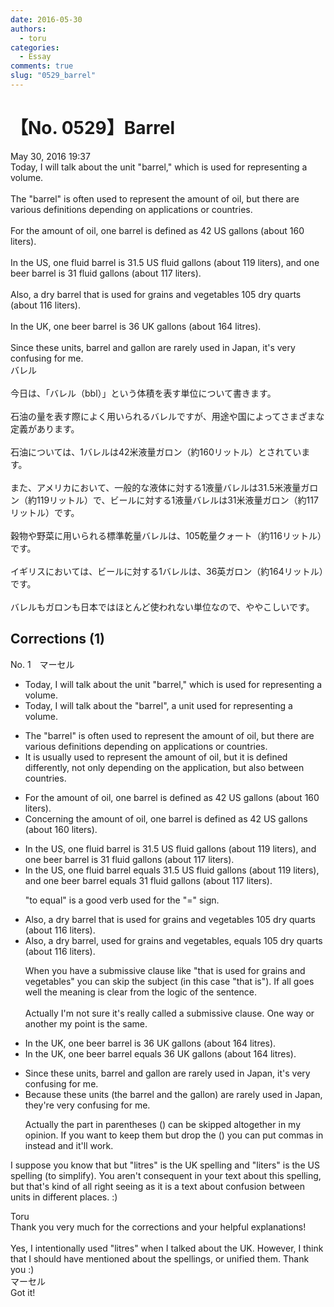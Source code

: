 ```yaml
---
date: 2016-05-30
authors:
  - toru
categories:
  - Essay
comments: true
slug: "0529_barrel"
---
```


# 【No. 0529】Barrel
<div class="date">May 30, 2016 19:37</div>
<div id="post"><div id="body_show_ori">
Today, I will talk about the unit "barrel," which is used for representing a volume.<br/><br/>The "barrel" is often used to represent the amount of oil, but there are various definitions depending on applications or countries.<br/><br/>For the amount of oil, one barrel is defined as 42 US gallons (about 160 liters).<br/><br/>In the US, one fluid barrel is 31.5 US fluid gallons (about 119 liters), and one beer barrel is 31 fluid gallons (about 117 liters).<br/><br/>Also, a dry barrel that is used for grains and vegetables 105 dry quarts (about 116 liters).<br/><br/>In the UK, one beer barrel is 36 UK gallons (about 164 litres).<br/><br/>Since these units, barrel and gallon are rarely used in Japan, it's very confusing for me.
</div></div>

<!-- more -->

<div id="post_ja"><div id="body_show_mo">
バレル<br/><br/>今日は、「バレル（bbl）」という体積を表す単位について書きます。<br/><br/>石油の量を表す際によく用いられるバレルですが、用途や国によってさまざまな定義があります。<br/><br/>石油については、1バレルは42米液量ガロン（約160リットル）とされています。<br/><br/>また、アメリカにおいて、一般的な液体に対する1液量バレルは31.5米液量ガロン（約119リットル）で、ビールに対する1液量バレルは31米液量ガロン（約117リットル）です。<br/><br/>穀物や野菜に用いられる標準乾量バレルは、105乾量クォート（約116リットル）です。<br/><br/>イギリスにおいては、ビールに対する1バレルは、36英ガロン（約164リットル）です。<br/><br/>バレルもガロンも日本ではほとんど使われない単位なので、ややこしいです。
</div></div>

## Corrections (1)
<div id="block"><div class="first_name"> No. 1　<span class="just_name">マーセル</span></div><div id="block2">
<ul class="correction_field">
<li class="incorrect">Today, I will talk about the unit "barrel," which is used for representing a volume.</li>
<li class="corrected correct">
Today, I will talk about <span class="f_blue">the "barrel", a unit</span> used for representing a volume.
</li>
</ul>
<ul class="correction_field">
<li class="incorrect">The "barrel" is often used to represent the amount of oil, but there are various definitions depending on applications or countries.</li>
<li class="corrected correct">
<span class="f_blue">It</span> is <span class="f_blue">usually</span> used to represent the amount of oil, but <span class="f_blue">it is defined differently,</span> <span class="f_blue">not only depending on the application, but also between countries.</span>
</li>
</ul>
<ul class="correction_field">
<li class="incorrect">For the amount of oil, one barrel is defined as 42 US gallons (about 160 liters).</li>
<li class="corrected correct">
<span class="f_blue">Concerning the amount of</span> oil, one barrel is defined as 42 US gallons (about 160 liters).
</li>
</ul>
<ul class="correction_field">
<li class="incorrect">In the US, one fluid barrel is 31.5 US fluid gallons (about 119 liters), and one beer barrel is 31 fluid gallons (about 117 liters).</li>
<li class="corrected correct">
In the US, one fluid barrel<span class="f_blue"> equals </span>31.5 US fluid gallons (about 119 liters), and one beer barrel <span class="f_blue">equals </span>31 fluid gallons (about 117 liters).
<p class="correction_comment">"to equal" is a good verb used for the "=" sign.</p>
</li>
</ul>
<ul class="correction_field">
<li class="incorrect">Also, a dry barrel that is used for grains and vegetables 105 dry quarts (about 116 liters).</li>
<li class="corrected correct">
Also, a dry barrel<span class="f_blue">,</span> used for grains and vegetables<span class="f_blue">, equals</span> 105 dry quarts (about 116 liters).
<p class="correction_comment">When you have a submissive clause like "that is used for grains and vegetables" you can skip the subject (in this case "that is"). If all goes well the meaning is clear from the logic of the sentence.<br/><br/>Actually I'm not sure it's really called a submissive clause. One way or another my point is the same.</p>
</li>
</ul>
<ul class="correction_field">
<li class="incorrect">In the UK, one beer barrel is 36 UK gallons (about 164 litres).</li>
<li class="corrected correct">
In the UK, one beer barrel <span class="f_blue">equals </span>36 UK gallons (about 164 litres).
</li>
</ul>
<ul class="correction_field">
<li class="incorrect">Since these units, barrel and gallon are rarely used in Japan, it's very confusing for me.</li>
<li class="corrected correct">
<span class="f_blue">Because </span>these units <span class="f_blue">(the </span>barrel and <span class="f_blue">the </span>gallon<span class="f_blue">)</span> are rarely used in Japan, <span class="f_blue">they're</span> very confusing for me.
<p class="correction_comment">Actually the part in parentheses () can be skipped altogether in my opinion. If you want to keep them but drop the () you can put commas in instead and it'll work.</p>
</li>
</ul>
<p class="comment_small">
 I suppose you know that but "litres" is the UK spelling and "liters" is the US spelling (to simplify). You aren't consequent in your text about this spelling, but that's kind of all right seeing as it is a text about confusion between units in different places. :)
</p>

</div><div class="name"><span class="just_name">Toru</span><br>
Thank you very much for the corrections and your helpful explanations!<br/><br/>Yes, I intentionally used "litres" when I talked about the UK. However, I think that I should have mentioned about the spellings, or unified them. Thank you :)
</div>
<div class="name"><span class="just_name">マーセル</span><br>
Got it!
</div>
</div>
